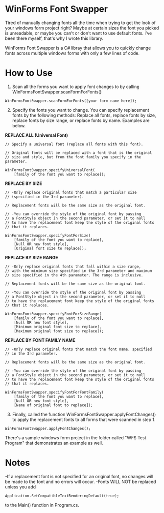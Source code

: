 # WinForms Font Swapper
 

Tired of manually changing fonts all the time when trying to get the look of your windows form project right?
Maybe at certain sizes the font you picked is unreadable, or maybe you can't or don't want to use default
fonts. I've been there myself, that's why I wrote this library.

WinForms Font Swapper is a C# libray that allows you to quickly change fonts across multiple windows forms with only a
few lines of code. 

# How to Use

1. Scan all the forms you want to apply font changes to by calling WinFormsFontSwapper.scanFormForFonts()
```
WinFormsFontSwapper.scanFormForFonts([your form name here]);
```

2. Specify the fonts you want to change. You can specify replacement fonts by the following methods: Replace all fonts,
replace fonts by size, replace fonts by size range, or replace fonts by name. Examples are below.

**REPLACE ALL (Universal Font)**
```
// Specify a universal font (replace all fonts with this font).

// Original fonts will be replaced with a font that is the original 
// size and style, but from the font family you specify in the parameter.

WinFormsFontSwapper.specifyUniversalFont(
	[family of the font you want to replace]);

```

**REPLACE BY SIZE**
```
// -Only replace original fonts that match a particular size
// (specified in the 3rd parameter). 

// Replacement fonts will be the same size as the original font.

// -You can override the style of the original font by passing
// a FontStyle object in the second parameter, or set it to null
// to have the replacement font keep the style of the original fonts
// that it replaces.

WinFormsFontSwapper.specifyFontForSize(
	[family of the font you want to replace],
	[Null OR new font style],
	[Original font size to replace]);

```

**REPLACE BY SIZE RANGE**
```
// -Only replace original fonts that fall within a size range,
// with the minimum size specified in the 3rd parameter and maximum
// size specified in the 4th parameter. The range is inclusive.

// Replacement fonts will be the same size as the original font.

// -You can override the style of the original font by passing
// a FontStyle object in the second parameter, or set it to null
// to have the replacement font keep the style of the original fonts
// that it replaces.

WinFormsFontSwapper.specifyFontForSizeRange(
	[family of the font you want to replace],
	[Null OR new font style],
	[Minimum original font size to replace],
	[Maximum original font size to replace]);

```

**REPLACE BY FONT FAMILY NAME**
```
// -Only replace original fonts that match the font name, specified
// in the 3rd parameter. 

// Replacement fonts will be the same size as the original font.

// -You can override the style of the original font by passing
// a FontStyle object in the second parameter, or set it to null
// to have the replacement font keep the style of the original fonts
// that it replaces.

WinFormsFontSwapper.specifyFontForFontFamily(
	[family of the font you want to replace],
	[Null OR new font style],
	[Name of original font to replace]);

```

3. Finally, called the function WinFormsFontSwapper.applyFontChanges() to apply the replacement fonts to all forms
that were scanned in step 1.

```
WinFormsFontSwapper.applyFontChanges();
```

There's a sample windows form project in the folder called "WFS Test Program" that demonstrates an example as well.

# Notes

-If a replacement font is not specified for an original font, no changes will be made to the font and no errors will occur.
-Fonts WILL NOT be replaced unless you add
```
Application.SetCompatibleTextRenderingDefault(true);
```
to the Main() function in Program.cs.